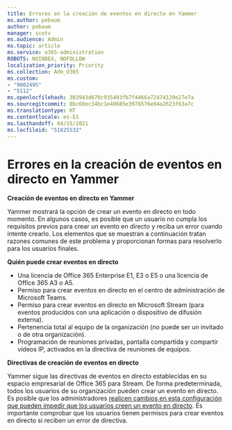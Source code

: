 ```yaml
---
title: Errores en la creación de eventos en directo en Yammer
ms.author: pebaum
author: pebaum
manager: scotv
ms.audience: Admin
ms.topic: article
ms.service: o365-administration
ROBOTS: NOINDEX, NOFOLLOW
localization_priority: Priority
ms.collection: Adm_O365
ms.custom:
- "9002495"
- "5112"
ms.openlocfilehash: 383943d670c935403fb7f4466a72474120e27e7a
ms.sourcegitcommit: 8bc60ec34bc1e40685e3976576e04a2623f63a7c
ms.translationtype: HT
ms.contentlocale: es-ES
ms.lasthandoff: 04/15/2021
ms.locfileid: "51825532"
---
```

# <a name="live-events-in-yammer-creation-errors"></a>Errores en la creación de eventos en directo en Yammer

**Creación de eventos en directo en Yammer**

Yammer mostrará la opción de crear un evento en directo en todo momento. En algunos casos, es posible que un usuario no cumpla los requisitos previos para crear un evento en directo y reciba un error cuando intente crearlo. Los elementos que se muestran a continuación tratan razones comunes de este problema y proporcionan formas para resolverlo para los usuarios finales.

**Quién puede crear eventos en directo**
- Una licencia de Office 365 Enterprise E1, E3 o E5 o una licencia de Office 365 A3 o A5.
- Permiso para crear eventos en directo en el centro de administración de Microsoft Teams.
- Permiso para crear eventos en directo en Microsoft Stream (para eventos producidos con una aplicación o dispositivo de difusión externa).
- Pertenencia total al equipo de la organización (no puede ser un invitado o de otra organización).
- Programación de reuniones privadas, pantalla compartida y compartir vídeos IP, activados en la directiva de reuniones de equipos.

**Directivas de creación de eventos en directo**

Yammer sigue las directivas de eventos en directo establecidas en su espacio empresarial de Office 365 para Stream. De forma predeterminada, todos los usuarios de su organización pueden crear un evento en directo. Es posible que los administradores [realicen cambios en esta configuración que pueden impedir que los usuarios creen un evento en directo](https://docs.microsoft.com/stream/live-event-administration#enabling-and-restricting-users-to-creating). Es importante comprobar que los usuarios tienen permisos para crear eventos en directo si reciben un error de directiva.
